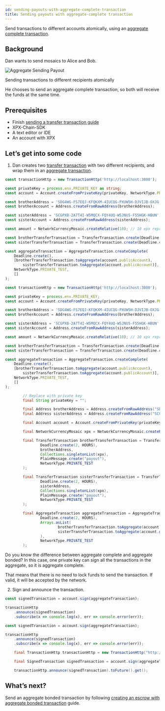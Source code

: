 ```yaml
---
id: sending-payouts-with-aggregate-complete-transaction
title: Sending payouts with aggregate-complete transaction
---
```

Send transactions to different accounts atomically, using an [aggregate complete transaction](../../built-in-features/aggregate-transaction.md#examples).

## Background

Dan wants to send mosaics to Alice and Bob.

![Aggregate Sending Payout](/img/aggregate-sending-payouts.png "Aggregate Sending Payout")

<p class=caption>Sending transactions to different recipients atomically</p>

He chooses to send an aggregate complete transaction, so both will receive the funds at the same time.

## Prerequisites

- Finish [sending a transfer transaction guide](../transaction/sending-a-transfer-transaction.md)
- XPX-Chain-SDK
- A text editor or IDE
- An account with XPX

## Let’s get into some code

1. Dan creates two [transfer transaction](../../built-in-features/transfer-transaction.md) with two different recipients, and wrap them in an [aggregate transaction](../../built-in-features/aggregate-transaction.md#examples).

<!--DOCUSAURUS_CODE_TABS-->
<!--TypesSript-->

```ts
const transactionHttp = new TransactionHttp('http://localhost:3000');

const privateKey = process.env.PRIVATE_KEY as string;
const account = Account.createFromPrivateKey(privateKey, NetworkType.PRIVATE_TEST);

const brotherAddress = 'SDG4WG-FS7EQJ-KFQKXM-4IUCQG-PXUW5H-DJVIJB-OXJG';
const brotherAccount = Address.createFromRawAddress(brotherAddress);

const sisterAddress = 'SCGPXB-2A7T4I-W5MQCX-FQY4UQ-W5JNU5-F55HGK-HBUN';
const sisterAccount = Address.createFromRawAddress(sisterAddress);

const amount = NetworkCurrencyMosaic.createRelative(10); // 10 xpx represent 10 000 000 micro xpx

const brotherTransferTransaction = TransferTransaction.create(Deadline.create(), brotherAccount, [amount], PlainMessage.create('payout'), NetworkType.PRIVATE_TEST);
const sisterTransferTransaction = TransferTransaction.create(Deadline.create(), sisterAccount, [amount], PlainMessage.create('payout'), NetworkType.PRIVATE_TEST);

const aggregateTransaction = AggregateTransaction.createComplete(
    Deadline.create(),
    [brotherTransferTransaction.toAggregate(account.publicAccount),
        sisterTransferTransaction.toAggregate(account.publicAccount)],
    NetworkType.PRIVATE_TEST,
    []
);
```

<!--JavaSript-->
```js
const transactionHttp = new TransactionHttp('http://localhost:3000');

const privateKey = process.env.PRIVATE_KEY;
const account = Account.createFromPrivateKey(privateKey, NetworkType.PRIVATE_TEST);

const brotherAddress = 'SDG4WG-FS7EQJ-KFQKXM-4IUCQG-PXUW5H-DJVIJB-OXJG';
const brotherAccount = Address.createFromRawAddress(brotherAddress);

const sisterAddress = 'SCGPXB-2A7T4I-W5MQCX-FQY4UQ-W5JNU5-F55HGK-HBUN';
const sisterAccount = Address.createFromRawAddress(sisterAddress);

const amount = NetworkCurrencyMosaic.createRelative(10); // 10 xpx represent 10 000 000 micro xpx

const brotherTransferTransaction = TransferTransaction.create(Deadline.create(), brotherAccount, [amount], PlainMessage.create('payout'), NetworkType.PRIVATE_TEST);
const sisterTransferTransaction = TransferTransaction.create(Deadline.create(), sisterAccount, [amount], PlainMessage.create('payout'), NetworkType.PRIVATE_TEST);

const aggregateTransaction = AggregateTransaction.createComplete(
    Deadline.create(),
    [brotherTransferTransaction.toAggregate(account.publicAccount),
        sisterTransferTransaction.toAggregate(account.publicAccount)],
    NetworkType.PRIVATE_TEST,
    []
);
```

<!--Java-->
```java
        // Replace with private key
        final String privateKey = "";

        final Address brotherAddress = Address.createFromRawAddress("SDG4WG-FS7EQJ-KFQKXM-4IUCQG-PXUW5H-DJVIJB-OXJG");
        final Address sisterAddress = Address.createFromRawAddress("SCGPXB-2A7T4I-W5MQCX-FQY4UQ-W5JNU5-F55HGK-HBUN");

        final Account account = Account.createFromPrivateKey(privateKey, NetworkType.PRIVATE_TEST);

        final NetworkCurrencyMosaic xpx = NetworkCurrencyMosaic.createRelative(BigInteger.valueOf(10)); // 10 xpx represent 10 000 000 micro xpx

        final TransferTransaction brotherTransferTransaction = TransferTransaction.create(
                Deadline.create(2, HOURS),
                brotherAddress,
                Collections.singletonList(xpx),
                PlainMessage.create("payout"),
                NetworkType.PRIVATE_TEST
        );

        final TransferTransaction sisterTransferTransaction = TransferTransaction.create(
                Deadline.create(2, HOURS),
                sisterAddress,
                Collections.singletonList(xpx),
                PlainMessage.create("payout"),
                NetworkType.PRIVATE_TEST
        );

        final AggregateTransaction aggregateTransaction = AggregateTransaction.createComplete(
                Deadline.create(2, HOURS),
                Arrays.asList(
                        brotherTransferTransaction.toAggregate(account.getPublicAccount()),
                        sisterTransferTransaction.toAggregate(account.getPublicAccount())
                ),
                NetworkType.PRIVATE_TEST
        );
```

<!--END_DOCUSAURUS_CODE_TABS-->

Do you know the difference between aggregate complete and aggregate bonded? In this case, one private key can sign all the transactions in the aggregate, so it is aggregate complete.

That means that there is no need to lock funds to send the transaction. If valid, it will be accepted by the network.

2. Sign and announce the transaction.

<!--DOCUSAURUS_CODE_TABS-->
<!--TypesSript-->
```ts
const signedTransaction = account.sign(aggregateTransaction);

transactionHttp
    .announce(signedTransaction)
    .subscribe(x => console.log(x), err => console.error(err));
```
<!--JavaSript-->
```js
const signedTransaction = account.sign(aggregateTransaction);

transactionHttp
    .announce(signedTransaction)
    .subscribe(x => console.log(x), err => console.error(err));
```

<!--Java-->
```java
    final TransactionHttp transactionHttp = new TransactionHttp("http://localhost:3000");

    final SignedTransaction signedTransaction = account.sign(aggregateTransaction);

    transactionHttp.announce(signedTransaction).toFuture().get();
```

<!--END_DOCUSAURUS_CODE_TABS-->


## What’s next?

Send an aggregate bonded transaction by following [creating an escrow with aggregate bonded transaction](./creating-an-escrow-with-aggregate-bonded-transaction.md) guide.
